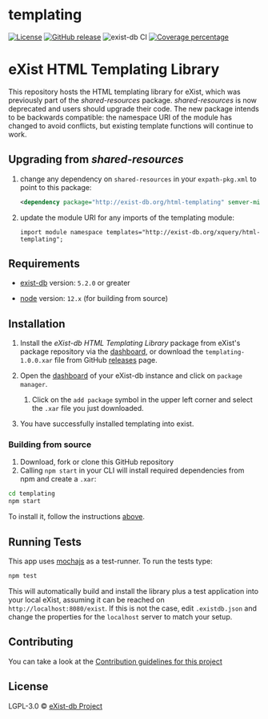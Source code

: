 # templating

[![License][license-img]][license-url]
[![GitHub release][release-img]][release-url]
![exist-db CI](https://github.com/eXist-db/templating/workflows/exist-db%20CI/badge.svg)
[![Coverage percentage][coveralls-image]][coveralls-url]

# eXist HTML Templating Library

This repository hosts the HTML templating library for eXist, which was previously part of the *shared-resources* package. *shared-resources* is now deprecated and users should upgrade their code. The new package intends to be backwards compatible: the namespace URI of the module has changed to avoid conflicts, but existing template functions will continue to work.

## Upgrading from *shared-resources*

1. change any dependency on `shared-resources` in your `expath-pkg.xml` to point to this package:

    ```xml
    <dependency package="http://exist-db.org/html-templating" semver-min="1.0.0"/>
    ```
2. update the module URI for any imports of the templating module:

    ```xquery
    import module namespace templates="http://exist-db.org/xquery/html-templating";
    ```

## Requirements

*   [exist-db](http://exist-db.org/exist/apps/homepage/index.html) version: `5.2.0` or greater

*   [node](http://nodejs.org) version: `12.x` \(for building from source\)

## Installation

1.  Install the *eXist-db HTML Templating Library* package from eXist's package repository via the [dashboard](http://localhost:8080/exist/apps/dashboard/index.html), or download  the `templating-1.0.0.xar` file from GitHub [releases](https://github.com/eXist-db/templating/releases) page.

2.  Open the [dashboard](http://localhost:8080/exist/apps/dashboard/index.html) of your eXist-db instance and click on `package manager`.

    1.  Click on the `add package` symbol in the upper left corner and select the `.xar` file you just downloaded.

3.  You have successfully installed templating into exist.

### Building from source

1.  Download, fork or clone this GitHub repository
2.  Calling `npm start` in your CLI will install required dependencies from npm and create a `.xar`:
  
```bash
cd templating
npm start
```

To install it, follow the instructions [above](#installation).

## Running Tests

This app uses [mochajs](https://mochajs.org) as a test-runner. To run the tests type:

```bash
npm test
```

This will automatically build and install the library plus a test application into your local eXist, assuming it can be reached on `http://localhost:8080/exist`. If this is not the case, edit `.existdb.json` and change the properties for the `localhost` server to match your setup.

## Contributing

You can take a look at the [Contribution guidelines for this project](.github/CONTRIBUTING.md)

## License

LGPL-3.0 © [eXist-db Project](http://exist-db.org)

[license-img]: https://img.shields.io/badge/license-LGPL%20v3-blue.svg
[license-url]: https://www.gnu.org/licenses/lgpl-3.0
[release-img]: https://img.shields.io/badge/release-1.0.0-green.svg
[release-url]: https://github.com/eXist-db/templating/releases/latest
[coveralls-image]: https://coveralls.io/repos/eXist-db/templating/badge.svg
[coveralls-url]: https://coveralls.io/r/eXist-db/templating
